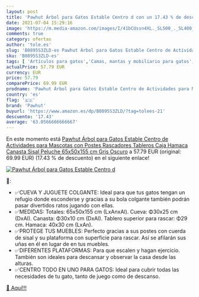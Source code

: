 ```yaml
---
layout: post
title: 'Pawhut Árbol para Gatos Estable Centro d con un 17.43 % de descuento'
date: 2021-07-04 15:29:16
image: 'https://m.media-amazon.com/images/I/41bCUssn4XL._SL500_._SL400_.jpg'
comments: true
category: ofertas
author: 'tole.es'
slug: 'B0895S3ZLD-es Pawhut Árbol para Gatos Estable Centro de Actividades para...'
sku: 'B0895S3ZLD-es'
tags: [ 'Artículos para gatos','Camas, mantas y mobiliario para gatos','Productos para mascotas','pawhut','peluche','Árboles de actividades para gatos', ]
actualPrice: 57.79 EUR
currency: EUR
price: 57.79
comparePrice: 69.99 EUR
prodname: 'Pawhut Árbol para Gatos Estable Centro de Actividades para Mascotas con Postes Rascadores Tableros Caja Hamaca Canasta Sisal Peluche 65x50x155 cm Gris Oscuro'
country: 'es'
flag: '🇪🇸'
brand: 'Pawhut'
buyurl: 'https://www.amazon.es/dp/B0895S3ZLD/?tag=tolees-21'
descuento: '17.43'
average: '63.0566666666667'
---
```


En este momento está [Pawhut Árbol para Gatos Estable Centro de Actividades para Mascotas con Postes Rascadores Tableros Caja Hamaca Canasta Sisal Peluche 65x50x155 cm Gris Oscuro](https://www.amazon.es/dp/B0895S3ZLD/?tag=tolees-21) a 57.79 EUR (original: 69.99 EUR) (17.43 %  de descuento) en el siguiente enlace!

[![Pawhut Árbol para Gatos Estable Centro d](https://m.media-amazon.com/images/I/41bCUssn4XL._SL500_._SL400_.jpg)](https://www.amazon.es/dp/B0895S3ZLD/?tag=tolees-21)

🔎:

- ✅CUEVA Y JUGUETE COLGANTE: Ideal para que tus gatos tengan un refugio donde esconderse y gracias a su bola colgante también podrán pasar divertidos ratos jugando con ellas.
- ✅MEDIDAS: Totales: 65x50x155 cm (LxAnxAl). Cueva: Φ30x25 cm (DxAl). Canasta: Φ30x10 cm (DxAl). Tablero superior para rascar: Φ29 cm. Hamaca: 40x30 cm (LxAn).
- ✅PROTEGE TUS MUEBLES: Perfecto gracias a sus postes con cuerda de sisal y su plataforma con superficie para rascar. Así se afilarán sus uñas en él en lugar de en tus muebles.
- ✅DIFERENTES PLATAFORMAS: Para que escalen y hagan ejercicio. También son ideales para descansar y observar la casa desde las alturas.
- ✅CENTRO TODO EN UNO PARA GATOS: Ideal para cubrir todas las necesidades de tu gato, tanto de juego como de descanso.

[🛒 Aquí!!!](https://www.amazon.es/dp/B0895S3ZLD/?tag=tolees-21)
